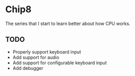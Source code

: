 # Chip8

The series that I start to learn better about how CPU works.

## TODO

- Properly support keyboard input
- Add support for audio
- Add support for configurable keyboard input
- Add debugger
